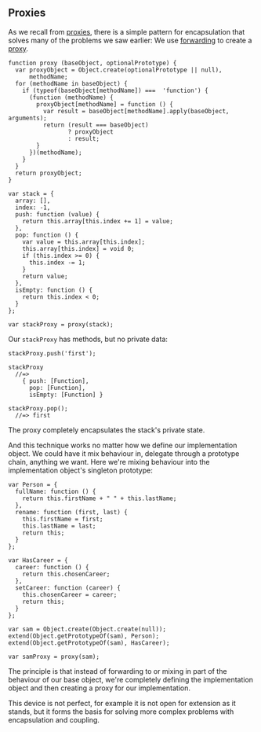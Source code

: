 ## Proxies

As we recall from [proxies](#proxies), there is a simple pattern for encapsulation that solves many of the problems we saw earlier: We use [forwarding](#forwarding) to create a [proxy].

[proxy]: https://en.wikipedia.org/wiki/Proxy_pattern

~~~~~~~~
function proxy (baseObject, optionalPrototype) {
  var proxyObject = Object.create(optionalPrototype || null),
      methodName;
  for (methodName in baseObject) {
    if (typeof(baseObject[methodName]) ===  'function') {
      (function (methodName) {
        proxyObject[methodName] = function () {
          var result = baseObject[methodName].apply(baseObject, arguments);
          return (result === baseObject)
                 ? proxyObject
                 : result;
        }
      })(methodName);
    }
  }
  return proxyObject;
}

var stack = {
  array: [],
  index: -1,
  push: function (value) {
    return this.array[this.index += 1] = value;
  },
  pop: function () {
    var value = this.array[this.index];
    this.array[this.index] = void 0;
    if (this.index >= 0) {
      this.index -= 1;
    }
    return value;
  },
  isEmpty: function () {
    return this.index < 0;
  }
};

var stackProxy = proxy(stack);
~~~~~~~~

Our `stackProxy` has methods, but no private data:

~~~~~~~~
stackProxy.push('first');

stackProxy
  //=>
    { push: [Function],
      pop: [Function],
      isEmpty: [Function] }

stackProxy.pop();
  //=> first
~~~~~~~~

The proxy completely encapsulates the stack's private state.

And this technique works no matter how we define our implementation object. We could have it mix behaviour in, delegate through a prototype chain, anything we want. Here we're mixing behaviour into the implementation object's singleton prototype:

~~~~~~~~
var Person = {
  fullName: function () {
    return this.firstName + " " + this.lastName;
  },
  rename: function (first, last) {
    this.firstName = first;
    this.lastName = last;
    return this;
  }
};

var HasCareer = {
  career: function () {
    return this.chosenCareer;
  },
  setCareer: function (career) {
    this.chosenCareer = career;
    return this;
  }
};

var sam = Object.create(Object.create(null));
extend(Object.getPrototypeOf(sam), Person);
extend(Object.getPrototypeOf(sam), HasCareer);

var samProxy = proxy(sam);
~~~~~~~~

The principle is that instead of forwarding to or mixing in part of the behaviour of our base object, we're completely defining the implementation object and then creating a proxy for our implementation.

This device is not perfect, for example it is not open for extension as it stands, but it forms the basis for solving more complex problems with encapsulation and coupling.